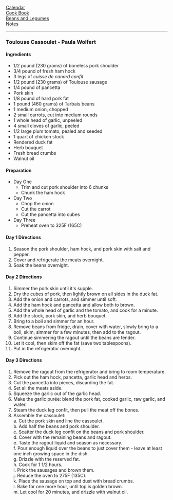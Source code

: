 [Calendar](https://github.com/vmsmith/EDT/blob/master/calendar.md)     
[Cook Book](https://github.com/vmsmith/CookBook/blob/master/README.md)       
[Beans and Legumes](https://github.com/vmsmith/CookBook/blob/master/beans_legumes.md)     
[Notes](https://github.com/vmsmith/CookBook/blob/master/notes.md)     

-----    

### Toulouse Cassoulet - Paula Wolfert   

#### Ingredients   
* 1/2 pound (230 grams) of boneless pork shoulder
* 3/4 pound of fresh ham hock
* 3 legs of *cuisse de canard confit*
* 1/2 pound (230 grams) of Toulouse sausage
* 1/4 pound of pancetta   
* Pork skin
* 1/8 pound of hard pork fat   
* 1 pound (460 grams) of Tarbais beans
* 1 medium onion, chopped
* 2 small carrots, cut into medium rounds
* 1 whole head of garlic, unpeeled
* 4 small cloves of garlic, peeled
* 1/2 large plum tomato, pealed and seeded
* 1 quart of chicken stock
* Rendered duck fat
* Herb bouquet
* Fresh bread crumbs
* Walnut oil   

#### Preparation   
* Day One
  * Trim and cut pork shoulder into 6 chunks
  * Chunk the ham hock   
* Day Two
  * Chop the onion
  * Cut the carrot
  * Cut the pancetta into cubes   
* Day Three
  * Preheat oven to 325F (165C)      


#### Day 1 Directions   
1. Season the pork shoulder, ham hock, and pork skin with salt and pepper.
2. Cover and refrigerate the meats overnight.
3. Soak the beans overnight.

#### Day 2 Directions    
1. Simmer the pork skin until it's supple.
2. Dry the cubes of pork, then lightly brown on all sides in the duck fat.
3. Add the onion and carrots, and simmer until soft.
4. Add the ham hock and pancetta and allow both to brown.
5. Add the whole head of garlic and the tomato, and cook for a minute.
6. Add the stock, pork skin, and herb bouquet.
7. Bring to a boil and simmer for an hour.
8. Remove beans from fridge, drain, cover with water, slowly bring to a boil, skim, simmer for a few minutes, then add to the ragout.
9. Continue simmering the ragout until the beans are tender.
10. Let it cool, then skim off the fat (save two tablespoons).
11. Put in the refrigerator overnight.

#### Day 3 Directions   
1. Remove the ragout from the refrigerator and bring to room temperature.
2. Pick out the ham hock, pancetta, garlic head and herbs.
3. Cut the pancetta into pieces, discarding the fat.
4. Set all the meats aside.
5. Squeeze the garlic out of the garlic head.  
6. Make the garlic purée: blend the pork fat, cooked garlic, raw garlic, and water.   
7. Steam the duck leg confit, then pull the meat off the bones.
8. Assemble the cassoulet:    
  a. Cut the pork skin and line the cassoulet.    
  b. Add half the beans and pork shoulder.    
  c. Scatter the duck leg confit on the beans and pork shoulder.     
  d. Cover with the remaining beans and ragout.     
  e. Taste the ragout liquid and season as necessary.     
  f. Pour enough liquid over the beans to just cover them - leave at least one inch growing space in the dish.     
  g. Drizzle with the reserved fat.     
  h. Cook for 1 1/2 hours.     
  i. Prick the sausages and brown them.    
  j. Reduce the oven to 275F (135C).    
  k. Place the sausage on top and dust with bread crumbs.    
  l. Bake for one more hour, until top is golden brown.    
  m. Let cool for 20 minutes, and drizzle with walnut oil.     
